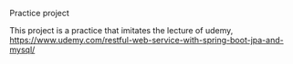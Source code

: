 Practice project

This project is a practice that imitates the lecture of udemy, https://www.udemy.com/restful-web-service-with-spring-boot-jpa-and-mysql/ 